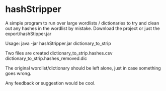 # hashStripper

A simple program to run over large wordlists / dictionaries to try and clean out any hashes in the wordlist by mistake.
Download the project or just the export/hashStipper.jar

Usage:
java -jar hashStripper.jar dictionary_to_strip 

Two files are created
dictionary_to_strip.hashes.csv
dictionary_to_strip.hashes_removed.dic

The original wordlist/dictionary should be left alone, just in case something goes wrong.

Any feedback or suggestion would be cool.
